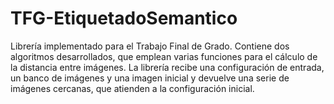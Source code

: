 # TFG-EtiquetadoSemantico
Librería implementado para el Trabajo Final de Grado. Contiene dos algoritmos desarrollados, que emplean varias funciones para el cálculo de la distancia entre imágenes. La librería recibe una configuración de entrada, un banco de imágenes y una imagen inicial y devuelve una serie de imágenes cercanas, que atienden a la configuración inicial.
